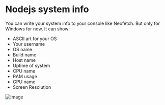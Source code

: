 # Nodejs system info
You can write your system info to your console like Neofetch.
But only for Windows for now.
It can show:

- ASCII art for your OS
- Your username
- OS name
- Build name
- Host name
- Uptime of system
- CPU name
- RAM usage
- GPU name
- Screen Resolution

![image](https://user-images.githubusercontent.com/70021050/147862002-c4339723-88b0-4fbf-b541-06456a2c6d29.png)
